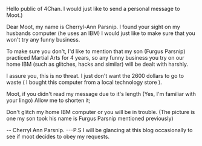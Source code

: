 Hello public of 4Chan. I would just like to send a personal message to Moot.)

Dear Moot, my name is Cherryl-Ann Parsnip. I found your sight on my husbands computer (he uses an IBM) I would just like to make sure that you won't try any funny business.

To make sure you don't, I'd like to mention that my son (Furgus Parsnip) practiced Martial Arts for 4 years, so any funny business you try on our home IBM (such as glitches, hacks and similar) will be dealt with harshly.

I assure you, this is no threat. I just don't want the 2600 dollars to go to waste ( I bought this computer from a local technology store ).

Moot, if you didn't read my message due to it's length (Yes, I'm familiar with your lingo) Allow me to shorten it;

Don't glitch my home IBM computer or you will be in trouble. (The picture is one my son took his name is Furgus Parsnip mentioned previously)

-- Cherryl Ann Parsnip.
---P.S I will be glancing at this blog occasionally to see if moot decides to obey my requests.